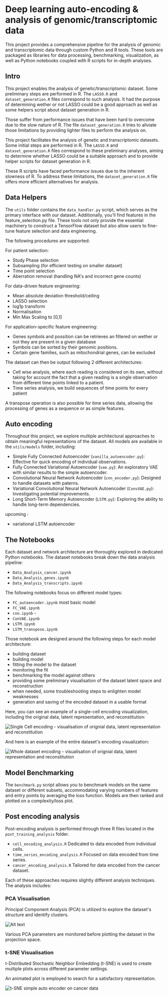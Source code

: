 # Deep learning auto-encoding & analysis of genomic/transcriptomic data 

This project provides a comprehensive pipeline for the analysis of genomic and transcriptomic data through custom Python and R tools. These tools are packaged as libraries for data processing, benchmarking, visualization, as well as Python notebooks coupled with R scripts for in-depth analyses.



## Intro 

This project enables the analysis of genetic/transcriptomic dataset. Some preliminary steps are performed in R. The `LASSO.R` and `dataset_generation.R` files correspond to such analysis. It had the purpose of determining wether or not LASSO could be a good approach as well as some helpers script about dataset generation in R.

Those suffer from performance issues that have been hard to overcome due to the slow nature of R. The file `dataset_generation.R` tries to aliviate those limitations by providing lighter files to perform the analysis on.



This project facilitates the analysis of genetic and transcriptomic datasets. Some initial steps are performed in R. The `LASSO.R` and `dataset_generation.R` files correspond to these preliminary analyses, aiming to determine whether LASSO could be a suitable approach and to provide helper scripts for dataset generation in R.

These R scripts have faced performance issues due to the inherent slowness of R. To address these limitations, the `dataset_generation.R` file offers more efficient alternatives for analysis.
 
## Data Helpers

The `utils` folder contains the `data_handler.py` script, which serves as the primary interface with our dataset. Additionally, you'll find features in the feature_selection.py file. These tools not only provide the essential machinery to construct a TensorFlow dataset but also allow users to fine-tune feature selection and data engineering.

The following procedures are supported:

For patient selection:

- Study Phase selection
- Subsampling (for efficient testing on smaller dataset)
- Time point selection
- Aberration removal (handling NA's and incorrect gene counts)


For data-driven feature engineering:

- Mean absolute deviation threshold/ceiling
- LASSO selection
- log1p transform
- Normalisation
- Min Max Scaling to [0,1]

For application-specific feature engineering:

- Genes symbols and possition can be retrieves an filtered on wether or not they are present in a given database
- Symbols can be sorted by their genomic positions.
- Certain gene families, such as mitochondrial genes, can be excluded


The dataset can then be output following 2 different architectures:

- Cell wise analysis, where each reading is considered on its own, without taking for account the fact that a given reading is a single observation from different time points linked to a patient.
- Time series analysis, we build sequences of time points for every patient

A transpose operation is also possible for time series data, allowing the processing of genes as a sequence or as simple features.


## Auto encoding

Throughout this project, we explore multiple architectural approaches to obtain meaningful representations of the dataset. All models are available in the `utils/models` folder, including:


- Simple Fully Connected Autoencoder (`vanilla_autoencoder.py`): Effective for quick encoding of individual observations.
- Fully Connected Variational Autoencoder (`vae.py`): An exploratory VAE with similar results to the simple autoencoder.
- Convolutional Neural Network Autoencoder (`cnn_encoder.py`): Designed to handle datasets with paterns.
- Variational Convolutional Neural Network Autoencoder (`ConvVAE.py`): Investigating potential improvements.
- Long Short-Term Memory Autoencoder (`LSTM.py`): Exploring the ability to handle long-term dependencies.

upcoming : 
- variational LSTM autoencoder

## The Notebooks


Each dataset and network architecture are thoroughly explored in dedicated Python notebooks. The dataset notebooks break down the data analysis pipeline:

- `Data_Analysis_cancer.ipynb`
- `Data_Analysis_genes.ipynb`
- `Data_Analysis_transcripts.ipynb`

The following notebooks focus on different model types:

- `FC_autoencoder.ipynb` most basic model
- `FC_VAE.ipynb`
- `cnn.ipynb` - 
- `ConVAE.ipynb`
- `LSTM.ipynb`
- `LSTM_transpose.ipynb`

Those notebook are designed around the following steps for each model architecture:

- building dataset
- building model
- fitting the model to the dataset
- monitoring the fit
- benchmarking the model against others
- providing some preliminary visualisation of the dataset latent space and reconstruction
- when needed, some troubleshooting steps to enlighten model weaknesses
- generation and saving of the encoded dataset in a usable format

Here, you can see an example of a single-cell encoding visualization, including the original data, latent representation, and reconstitution:

![Single Cell encoding - visualisation of orignial data, latent representation and reconstitution](img/single_cell_encoding.png)

And here is an example of the entire dataset's encoding visualization:

![Whole dataset encoding - visualisation of orignial data, latent representation and reconstitution](img/full_dataset_encoding.png)

## Model Benchmarking

The `benchmark.py` script allows you to benchmark models on the same dataset or different subsets, accommodating varying numbers of features and entry points by averaging the loss function. Models are then ranked and plotted on a complexity/loss plot.

## Post encoding analysis

Post-encoding analysis is performed through three R files located in the `post_training_analysis` folder. 

* `cell_encoding_analysis.R` Dedicated to data encoded from individual cells.
* `time_series_encoding_analysis.R` Focused on data encoded from time series.
* `cancer_encoding_analysis.R` Tailored for data encoded from the cancer dataset.

Each of these approaches requires slightly different analysis techniques. The analysis includes:

### PCA Visualisation

Principal Component Analysis (PCA) is utilized to explore the dataset's structure and identify clusters.

![Alt text](img/PCA_cancer.png)

Various PCA parameters are monitored before plotting the dataset in the projection space.

### t-SNE Visualisation

t-Distributed Stochastic Neighbor Embedding (t-SNE) is used to create multiple plots across different parameter settings.

An animated plot is employed to search for a satisfactory representation.


![t-SNE simple auto encoder on cancer data](img/cancer_tsne.png)
